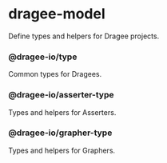 # dragee-model

Define types and helpers for Dragee projects.

### @dragee-io/type

Common types for Dragees.

### @dragee-io/asserter-type

Types and helpers for Asserters.

### @dragee-io/grapher-type

Types and helpers for Graphers.